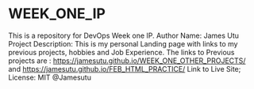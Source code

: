# WEEK_ONE_IP
This is a repository for DevOps Week one IP. 
Author Name: James Utu
Project Description: This is my personal Landing page with links to my previous projects, hobbies and Job Experience.
The links to Previous projects are : https://jamesutu.github.io/WEEK_ONE_OTHER_PROJECTS/ and https://jamesutu.github.io/FEB_HTML_PRACTICE/
Link to Live Site;
License: MIT @Jamesutu
